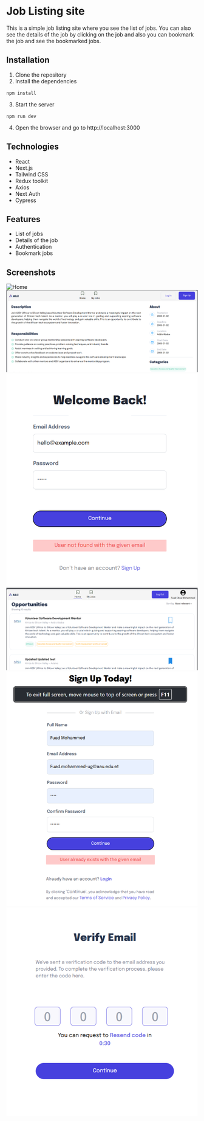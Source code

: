 # Job Listing site
This is a simple job listing site where you see the list of jobs. You can also see the details of the job by clicking on the job and also you can bookmark the job and see the bookmarked jobs.

## Installation
1. Clone the repository
2. Install the dependencies
```shell
npm install
```
3. Start the server
```shell
npm run dev
```
4. Open the browser and go to http://localhost:3000

## Technologies
- React
- Next.js
- Tailwind CSS
- Redux toolkit
- Axios
- Next Auth
- Cypress


## Features
- List of jobs
- Details of the job
- Authentication
- Bookmark jobs


## Screenshots
![Home](./public/screenshots/unloged.png.png)
![Job Details](./public/screenshots/detial.png)
![Login](./public/screenshots/login.png)
![Bookmarks](./public/screenshots/loged.png)
![Sign Up](./public/screenshots/signup.png)
![Verify Email](./public/screenshots/verify.png)

